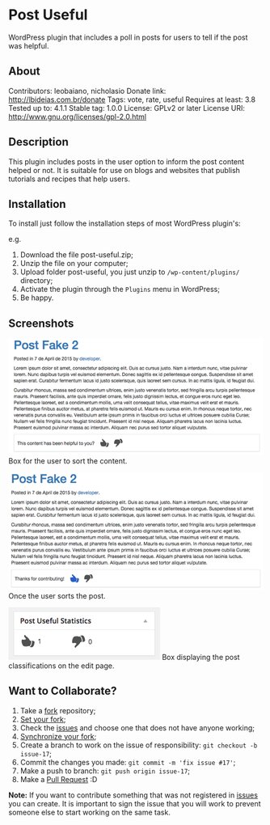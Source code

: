 Post Useful
===========

WordPress plugin that includes a poll in posts for users to tell if the post was helpful.

## About ##

Contributors: leobaiano, nicholasio
Donate link: http://lbideias.com.br/donate
Tags: vote, rate, useful
Requires at least: 3.8
Tested up to: 4.1.1
Stable tag: 1.0.0
License: GPLv2 or later
License URI: http://www.gnu.org/licenses/gpl-2.0.html

## Description ##

This plugin includes posts in the user option to inform the post content helped or not. It is suitable for use on blogs and websites that publish tutorials and recipes that help users.

## Installation ##

To install just follow the installation steps of most WordPress plugin's:

e.g.

1. Download the file post-useful.zip;
2. Unzip the file on your computer;
3. Upload folder post-useful, you just unzip to `/wp-content/plugins/` directory;
4. Activate the plugin through the `Plugins` menu in WordPress;
5. Be happy.

## Screenshots ##

![Box for the user to sort the content.](/screenshot-1.png?raw=true)
Box for the user to sort the content.

![Once the user sorts the post.](/screenshot-2.png?raw=true)
Once the user sorts the post.

![Box displaying the post classifications on the edit page.](/screenshot-3.png?raw=true)
Box displaying the post classifications on the edit page.

## Want to Collaborate? ##

1. Take a [fork](https://help.github.com/articles/fork-a-repo/) repository;
3. [Set your fork](https://help.github.com/articles/configuring-a-remote-for-a-fork/);
2. Check the [issues](https://github.com/WordPressBeloHorizonte/horizon-theme/issues) and choose one that does not have anyone working;
4. [Synchronize your fork](https://help.github.com/articles/syncing-a-fork/);
2. Create a branch to work on the issue of responsibility: `git checkout -b issue-17`;
3. Commit the changes you made: `git commit -m 'fix issue #17'`;
4. Make a push to branch: `git push origin issue-17`;
5. Make a [Pull Request](https://help.github.com/articles/using-pull-requests/) :D

**Note:** If you want to contribute something that was not registered in [issues](https://github.com/leobaiano/post-useful/issues) you can create. It is important to sign the issue that you will work to prevent someone else to start working on the same task.